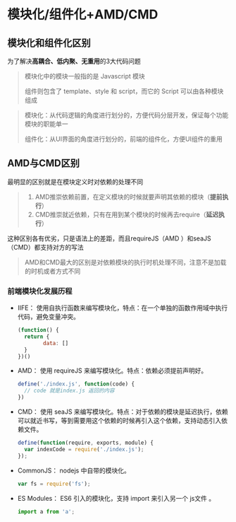 # 模块化/组件化+AMD/CMD

## 模块化和组件化区别

为了解决**高耦合、低内聚、无重用**的3大代码问题

> 模块化中的模块一般指的是 Javascript 模块
>
> 组件则包含了 template、style 和 script，而它的 Script 可以由各种模块组成

> 模块化：从代码逻辑的角度进行划分的，方便代码分层开发，保证每个功能模块的职能单一
>
> 组件化：从UI界面的角度进行划分的，前端的组件化，方便UI组件的重用

## AMD与CMD区别

最明显的区别就是在模块定义时对依赖的处理不同

> 1. AMD推崇依赖前置，在定义模块的时候就要声明其依赖的模块（**提前执行**）
> 2. CMD推崇就近依赖，只有在用到某个模块的时候再去require（**延迟执行**）

这种区别各有优劣，只是语法上的差距，而且requireJS（AMD ）和seaJS（CMD）都支持对方的写法

> AMD和CMD最大的区别是对依赖模块的执行时机处理不同，注意不是加载的时机或者方式不同

### 前端模块化发展历程

- IIFE： 使用自执行函数来编写模块化，特点：在一个单独的函数作用域中执行代码，避免变量冲突。

  ```javascript
  (function() {
  	return {
          data: []
  	}
  })()
  ```

- AMD： 使用 requireJS 来编写模块化。特点：依赖必须提前声明好。

  ```javascript
  define('./index.js', function(code) {
  	// code 就是index.js 返回的内容
  })
  ```

- CMD： 使用 seaJS 来编写模块化。特点：对于依赖的模块是延迟执行，依赖可以就近书写，等到需要用这个依赖的时候再引入这个依赖，支持动态引入依赖文件。

  ```javascript
  define(function(require, exports, module) {  
  	var indexCode = require('./index.js');
  });
  ```

- CommonJS： nodejs 中自带的模块化。

  ```javascript
  var fs = require('fs');
  ```

- ES Modules： ES6 引入的模块化，支持 import 来引入另一个 js文件 。

  ```javascript
  import a from 'a';
  ```